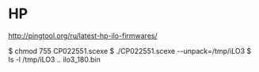 # HP #

http://pingtool.org/ru/latest-hp-ilo-firmwares/

$ chmod 755 CP022551.scexe
$ ./CP022551.scexe  --unpack=/tmp/iLO3
$ ls -l /tmp/iLO3
..
ilo3_180.bin

